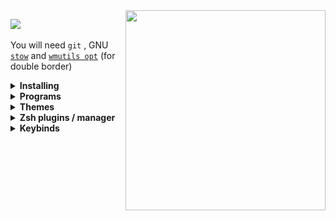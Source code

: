 
 <img align="right" src="https://user-images.githubusercontent.com/67634565/123535664-dcf83700-d742-11eb-84ee-e0663dd167b5.png" width="320px"  >
<p align="left"><img src="https://visitor-badge.glitch.me/badge?page_id=umgbhalla/dotstow.visitor-badge" >    <img  alt="" src="https://img.shields.io/github/repo-size/umgbhalla/dotstow?style=flat&label=repo-size&color=fb9199&labelColor=1d212a"/>    <img  alt="" src="https://img.shields.io/github/last-commit/umgbhalla/dotstow?color=fbdf90&label=updated&style=flat&labelColor=1d212a"/>
</p>

  
You will need `git` , GNU [`stow`](https://www.youtube.com/watch?v=tkUllCAGs3c) and [`wmutils opt`](https://github.com/wmutils/opt) (for double border)
<details>
    <summary><b>Installing</b></summary>
Clone into your <code>$HOME</code> directory  
  <br>

```bash
git clone https://github.com/umgbhalla/dotstow.git ~  
```
  
Run `stow` to symlink everything or just select what you want

```bash
cd monterey && stow */  -t ~
# Everything (the '/' ignores the README or any file)
# -t ~ implies , target directory is $HOME
```

```bash
stow zsh -t ~
# Just my zsh config
```
</details>
<!-- Icon Theme | [Papirus](https://github.com/PapirusDevelopmentTeam/papirus-icon-theme) -->
<!-- Gtk-theme | [Nordic-Gtk](https://www.gnome-look.org/p/1267246/) -->
<!-- Music Player | [Audacious-qt](https://audacious-media-player.org) -->

<details>
    <summary><b>Programs</b></summary>
  <br>

Program | Name
---|---
Window Manger | [BSPWM](https://github.com/baskerville/bspwm)
Bar | [polybar](https://github.com/polybar/polybar)
Compositor | [picom-jonaburg](https://github.com/jonaburg/picom)
Launcher | [rofi](https://github.com/davatorium/rofi)
Wallpaper Setter | [feh](https://feh.finalrewind.org/)
Web Browser | [firefox](https://www.mozilla.org/en-US/firefox/new/)
Music Visualizer | [xava](https://github.com/nikp123/xava)
Lockscreen | [i3lock-color](https://github.com/Raymo111/i3lock-color)
Terminal Emulator | [Alacritty](https://github.com/alacritty/alacritty)
Shell | [zsh](https://www.zsh.org)
Prompt | `grep PS1 ~/.config/zsh/.zshrc`
Code Editor | [neovim](https://neovim.io), [vsocde](https://github.com/microsoft/vscode)
Notification daemon | [dunst](https://dunst-project.org/)
Fetch | [paleofetch](https://github.com/umgbhalla/paleofetch)
Login manager | [lightdm](https://github.com/canonical/lightdm)

An updated list of all the programs I use can be found <code><a href="https://github.com/umgbhalla/dotstow/blob/main/base/programs/program-list">here</a></code>
<br>
</details>  
<details>
    <summary><b>Themes</b></summary>  

| Monterey   | [Glass-green](https://user-images.githubusercontent.com/67634565/126061920-2d44885f-2943-452c-86a6-3178d1e58599.png)   | Gruv-dark |
|---|---| ---|
| <p align="center"><img src="https://user-images.githubusercontent.com/67634565/123525378-d12e5580-d6ed-11eb-9293-0c9e9cdd2221.png" width="920px"  ></p>  |  <p align="center"><img src="https://user-images.githubusercontent.com/67634565/124610237-f4939600-de8d-11eb-8469-1863f953359d.png" width="920px"></p> | <p align="center"><img src="https://user-images.githubusercontent.com/67634565/128808511-d0fd7ee0-22e4-4477-adb6-450c2de1699c.png" width="920px"></p> |
  


 
  </details>
<details>
    <summary><b>Zsh plugins / manager </b></summary>
<code><a href="https://github.com/ohmyzsh/ohmyzsh">ohmyzsh</a></code>  
</br> 
<code><a href="https://github.com/Aloxaf/fzf-tab">Fzf-tab</a></code>  
</details>
<details>
    <summary><b>Keybinds</b></summary>


|          Keybind          |         Description         |
| ------------------------- | --------------------------- |
|super + apostrophe                  |   # terminal alacritty |
|super + Return                      |   # scratchpad without tmux session right |
|super + semicolon                   |   # scratchpad without tmux session left |
|super + backslash                   |   # tmux scratchpad top |
|super + slash                       |   # tmux scratchpad bottom |
|super + shift + Return              |   # terminal kitty |
|super + e                           |   # Shortcuts |
|super + w                           |   # firefox |
|super + n                           |   # thunar |
|super + d                           |   # dmenu_run |
|super + a                           |   # neovide |
|super + b                           |   # bpytop |
|super + space                       |   # program launcher |
|alt + shift + Return                |   # mini youtube |
|alt + Return                        |   # mini google |
|alt + e                             |   # rofimoji |
|alt + m                             |   # man search |
|alt + r                             |   # random manpage |
|alt + v                             |   # clipmenu |
|alt + shift + h                     |   # keybindhelper |
|alt + p                             |   # dotfiles rofi menu ; open in nvim |
|alt + o                             |   # toggle polybar over ipc |
|super + period                      |   # show open window |
|super + shift + d                   |   # show ssh sesssions |
|super + p                           |   # power-menu  |
|super + shift + r                   |   # make sxhkd reload its configuration files: |
|super + {t,shift + t,s}             |   # set the window state |
|super + f                           |   # toggle the window fullscreen |
|super + alt + {q,r}                 |   # quit/restart bspwm |
|super + {_,shift + }q               |   # close and kill |
|super + m                           |   # alternate between the tiled and monocle layout |
|super + y                           |   # send the newest marked node to the newest preselected node |
|super + g                           |   # swap the current node and the biggest window |
|super + ctrl + {m,x,y,z}            |   # set the node flags |
|super + {_,shift + }{h,j,k,l}       |   # focus the node in the given direction |
|super + comma                       |   # focus the node for the given path jump |
|super + {_,shift + }c               |   # focus the next/previous window in the current desktop |
|super + bracket{left,right}         |   # focus the next/previous desktop in the current monitor |
|super + shift + bracket{left,right} |   # focus to next ore previous node  |
|alt + {Tab, shift + Tab}            |   # focus the last node/desktop |
|super + {grave,Tab}                 |   # focus the last node/desktop |
|super + {o,i}                       |   # focus the older or newer node in the focus history |
|super + {_,shift + }{1-8,0}         |   # focus or send to the given desktop |
|super + ctrl + {h,j,k,l}            |   # preselect the direction |
|super + ctrl + {1-9}                |   # preselect the ratio |
|super + ctrl + space                |   # cancel the preselection for the focused node |
|super + ctrl + shift + space        |   # cancel the preselection for the focused desktop |
|super + alt + {h,j,k,l}             |   # expand a window by moving one of its side outward |
|super + alt + shift + {h,j,k,l}     |   # contract a window by moving one of its side inward |
|super + {Left,Down,Up,Right}        |   # move a floating window |
|shift + Print                       |   # Screenshot |
|super+Print                         |   # Screenshots but better |

to generate this use , and tthen in vim visual mode add | [pipe symbol] yourself   
```bash
awk '/^[a-z]/ && last {print "|" $0,"\t",last,"|"} {last=""} /^#/{last=$0}' ~/.config/sxhkd/sxhkdrc |    column -t -s $'\t' | xclip -in -sel clip
```

</details>

